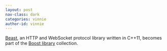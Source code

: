 ```yaml
---
layout: post
nav-class: dark
categories: vinnie
author-id: vinnie
---
```

<a href="https://github.com/boostorg/beast">Beast</a>, an HTTP and
WebSocket protocol library written in C++11, becomes part of the
<a href="https://boost.org">Boost library</a> collection.
